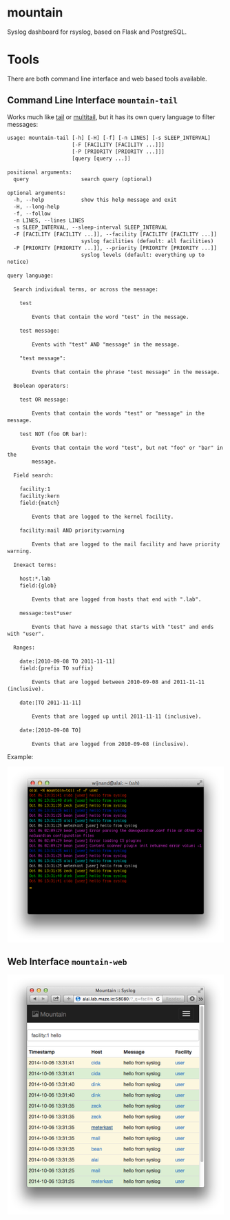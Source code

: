 # mountain

Syslog dashboard for rsyslog, based on Flask and PostgreSQL.


# Tools

There are both command line interface and web based tools available.


## Command Line Interface `mountain-tail`

Works much like [tail](http://linux.die.net/man/1/tail) or
[multitail](http://linux.die.net/man/1/multitail), but it has its own query
language to filter messages:

    usage: mountain-tail [-h] [-H] [-f] [-n LINES] [-s SLEEP_INTERVAL]
                         [-F [FACILITY [FACILITY ...]]]
                         [-P [PRIORITY [PRIORITY ...]]]
                         [query [query ...]]

    positional arguments:
      query                 search query (optional)

    optional arguments:
      -h, --help            show this help message and exit
      -H, --long-help
      -f, --follow
      -n LINES, --lines LINES
      -s SLEEP_INTERVAL, --sleep-interval SLEEP_INTERVAL
      -F [FACILITY [FACILITY ...]], --facility [FACILITY [FACILITY ...]]
                            syslog facilities (default: all facilities)
      -P [PRIORITY [PRIORITY ...]], --priority [PRIORITY [PRIORITY ...]]
                            syslog levels (default: everything up to notice)

    query language:

      Search individual terms, or across the message:

        test

            Events that contain the word "test" in the message.

        test message:

            Events with "test" AND "message" in the message.

        "test message":

            Events that contain the phrase "test message" in the message.

      Boolean operators:

        test OR message:

            Events that contain the words "test" or "message" in the message.

        test NOT (foo OR bar):

            Events that contain the word "test", but not "foo" or "bar" in the
            message.

      Field search:

        facility:1
        facility:kern
        field:{match}

            Events that are logged to the kernel facility.

        facility:mail AND priority:warning

            Events that are logged to the mail facility and have priority warning.

      Inexact terms:

        host:*.lab
        field:{glob}

            Events that are logged from hosts that end with ".lab".

        message:test*user

            Events that have a message that starts with "test" and ends with "user".

      Ranges:

        date:[2010-09-08 TO 2011-11-11]
        field:{prefix TO suffix}

            Events that are logged between 2010-09-08 and 2011-11-11 (inclusive).

        date:[TO 2011-11-11]

            Events that are logged up until 2011-11-11 (inclusive).

        date:[2010-09-08 TO]

            Events that are logged from 2010-09-08 (inclusive).


Example:

![mountain-tail](docs/screenshot-tail.png "mountain-tail")


## Web Interface `mountain-web`

![mountain-web](docs/screenshot-web.png "mountain-web")
